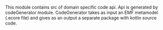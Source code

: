 This module contains src of domain specific code api. Api is generated by codeGenerator module.
CodeGenerator takes as input an EMF metamodel (.ecore file) and gives as an output a separate package
with kotlin source code.